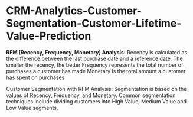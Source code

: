 # CRM-Analytics-Customer-Segmentation-Customer-Lifetime-Value-Prediction

**RFM (Recency, Frequency, Monetary) Analysis:**
Recency is calculated as the difference between the last purchase date and a reference date. The smaller the recency, the better
Frequency represents the total number of purchases a customer has made
Monetary is the total amount a customer has spent on purchases

Customer Segmentation with RFM Analysis:
Segmentation is based on the values of Recency, Frequency, and Monetary.
Common segmentation techniques include dividing customers into High Value, Medium Value and Low Value segments.
